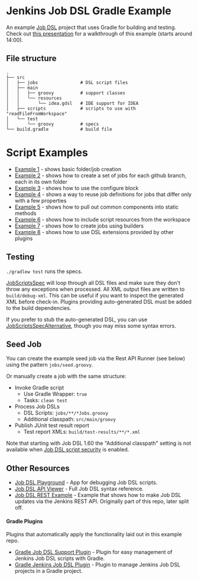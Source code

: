 # Jenkins Job DSL Gradle Example 

An example [Job DSL](https://github.com/jenkinsci/job-dsl-plugin) project that uses Gradle for building and testing. Check out [this presentation](https://www.youtube.com/watch?v=SSK_JaBacE0) for a walkthrough of this example (starts around 14:00). 

## File structure

    .
    ├── src
    │   ├── jobs                # DSL script files
    │   ├── main
    │   │   ├── groovy          # support classes
    │   │   └── resources
    │   │       └── idea.gdsl   # IDE support for IDEA
    │   ├── scripts             # scripts to use with "readFileFromWorkspace"
    │   └── test
    │       └── groovy          # specs
    └── build.gradle            # build file

# Script Examples

* [Example 1](src/jobs/example1Jobs.groovy) - shows basic folder/job creation
* [Example 2](src/jobs/example2Jobs.groovy) - shows how to create a set of jobs for each github branch, each in its own folder
* [Example 3](src/jobs/example3Jobs.groovy) - shows how to use the configure block
* [Example 4](src/jobs/example4Jobs.groovy) - shows a way to reuse job definitions for jobs that differ only with a few properties
* [Example 5](src/jobs/example5Jobs.groovy) - shows how to pull out common components into static methods
* [Example 6](src/jobs/example6Jobs.groovy) - shows how to include script resources from the workspace
* [Example 7](src/jobs/example7Jobs.groovy) - shows how to create jobs using builders
* [Example 8](src/jobs/example8Jobs.groovy) - shows how to use DSL extensions provided by other plugins

## Testing

`./gradlew test` runs the specs.

[JobScriptsSpec](src/test/groovy/com/dslexample/JobScriptsSpec.groovy) 
will loop through all DSL files and make sure they don't throw any exceptions when processed. All XML output files are written to `build/debug-xml`. 
This can be useful if you want to inspect the generated XML before check-in. Plugins providing auto-generated DSL must be added to the build dependencies.

If you prefer to stub the auto-generated DSL, you can use [JobScriptsSpecAlternative](src/test/groovy/com/dslexample/JobScriptsSpecAlternative.groovy),
though you may miss some syntax errors.

## Seed Job

You can create the example seed job via the Rest API Runner (see below) using the pattern `jobs/seed.groovy`.

Or manually create a job with the same structure:

* Invoke Gradle script
   * Use Gradle Wrapper: `true`
   * Tasks: `clean test`
* Process Job DSLs
   * DSL Scripts: `jobs/**/*Jobs.groovy`
   * Additional classpath: `src/main/groovy`
* Publish JUnit test result report
   * Test report XMLs: `build/test-results/**/*.xml`

Note that starting with Job DSL 1.60 the "Additional classpath" setting is not available when
[Job DSL script security](https://github.com/jenkinsci/job-dsl-plugin/wiki/Script-Security) is enabled.

## Other Resources

* [Job DSL Playground](http://job-dsl.herokuapp.com/) - App for debugging Job DSL scripts.
* [Job DSL API Viewer](https://jenkinsci.github.io/job-dsl-plugin/) - Full Job DSL syntax reference.
* [Job DSL REST Example](https://github.com/sheehan/job-dsl-rest-example) - Example that shows how to make Job DSL updates via the Jenkins REST API. Originally part of this repo, later split off.

#### Gradle Plugins
Plugins that automatically apply the functionality laid out in this example repo.
* [Gradle Job DSL Support Plugin](https://github.com/AOEpeople/gradle-jenkins-job-dsl-plugin) - Plugin for easy management of Jenkins Job DSL scripts with Gradle.
* [Gradle Jenkins Job DSL Plugin](https://github.com/heremaps/gradle-jenkins-jobdsl-plugin) - Plugin to manage Jenkins Job DSL projects in a Gradle project.
